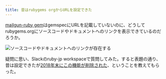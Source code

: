 ```yaml
---
title: 昔はrubygems orgからURLを設定できた
---
```

[mailgun-ruby gem](https://rubygems.org/gems/mailgun-ruby)はgemspecにURLを記載していないのに、どうしてrubygems.orgにソースコードやドキュメントへのリンクを表示できているのだろうか。

![](https://lh5.googleusercontent.com/otO3l7I8aI7qNLMhvaho-aJmtUz17kGVnXZuo9U1Xq8wWhqBmZFvnqMcpJ3C8KucUQmrPWOAACE5nRZCNm4znJLiV5N41EvyAzCD6tPrwi8AVD6k71Ng4wJtmttbIZsU1t0HcHcUmMvUF-FsrZV2q9kuK7J-4q1kz_q7BcWnhC0nnsDRCaFxq6E2QMBM "ソースコードやドキュメントへのリンクが存在する")

疑問に思い、Slackのruby-jp workspaceで質問してみた。すると表題の通り、昔は設定できたが[2018年末にこの機能が削除された](https://github.com/rubygems/rubygems.org/pull/1815)、ということを教えてもらった。
